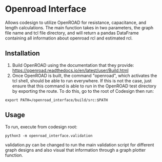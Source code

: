 # Openroad Interface

Allows codesign to utilize OpenROAD for resistance, capacitance, and length calculations. The main function takes in two parameters, the graph file name and tcl file directory, and will return a pandas DataFrame containing all information about openroad rcl and estimated rcl.

## Installation
1. Build OpenROAD using the documentation that they provide: https://openroad.readthedocs.io/en/latest/user/Build.html
2. Once OpenROAD is built, the command "openroad", which activates the tcl shell, should be able to run everywhere. If this is not the case, just ensure that this command is able to run in the OpenROAD test directory by exporting the route. To do this, go to the root of Codesign then run:
```
export PATH=/openroad_interface/build/src:$PATH
```

## Usage
To run, execute from codesign root:
```
python3 -m openroad_interface.validation
```
validation.py can be changed to run the main validation script for different graph designs and also visual that information through a graph plotter function. 